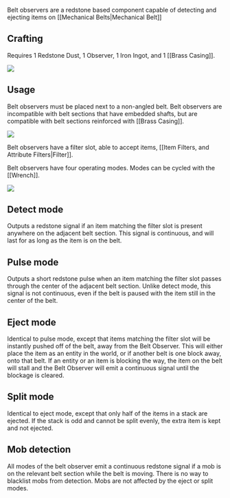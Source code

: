 Belt observers are a redstone based component capable of detecting and ejecting items on [[Mechanical Belts|Mechanical Belt]]

## Crafting

Requires 1 Redstone Dust, 1 Observer, 1 Iron Ingot, and 1 [[Brass Casing]].

![](https://i.imgur.com/aRaEZXO.png)

## Usage

Belt observers must be placed next to a non-angled belt. Belt observers are incompatible with belt sections that have embedded shafts, but are compatible with belt sections reinforced with [[Brass Casing]].

![](https://i.imgur.com/kexBJ58.png)

Belt observers have a filter slot, able to accept items, [[Item Filters, and Attribute Filters|Filter]].

Belt observers have four operating modes. Modes can be cycled with the [[Wrench]].

![](https://i.imgur.com/rfDLSNP.png)

## Detect mode

Outputs a redstone signal if an item matching the filter slot is present anywhere on the adjacent belt section. This signal is continuous, and will last for as long as the item is on the belt.

## Pulse mode

Outputs a short redstone pulse when an item matching the filter slot passes through the center of the adjacent belt section. Unlike detect mode, this signal is not continuous, even if the belt is paused with the item still in the center of the belt.

## Eject mode

Identical to pulse mode, except that items matching the filter slot will be instantly pushed off of the belt, away from the Belt Observer. This will either place the item as an entity in the world, or if another belt is one block away, onto that belt. If an entity or an item is blocking the way, the item on the belt will stall and the Belt Observer will emit a continuous signal until the blockage is cleared.

## Split mode

Identical to eject mode, except that only half of the items in a stack are ejected. If the stack is odd and cannot be split evenly, the extra item is kept and not ejected.

## Mob detection

All modes of the belt observer emit a continuous redstone signal if a mob is on the relevant belt section while the belt is moving. There is no way to blacklist mobs from detection. Mobs are not affected by the eject or split modes.